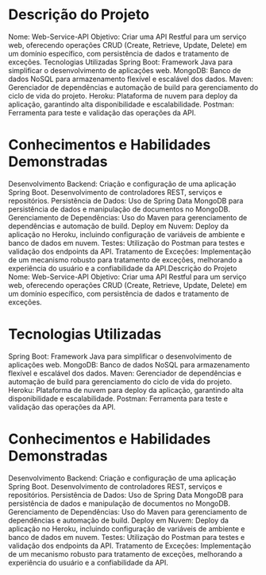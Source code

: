 # Descrição do Projeto
Nome: Web-Service-API
Objetivo: Criar uma API Restful para um serviço web, oferecendo operações CRUD (Create, Retrieve, Update, Delete) em um domínio específico, com persistência de dados e tratamento de exceções.
Tecnologias Utilizadas
Spring Boot: Framework Java para simplificar o desenvolvimento de aplicações web.
MongoDB: Banco de dados NoSQL para armazenamento flexível e escalável dos dados.
Maven: Gerenciador de dependências e automação de build para gerenciamento do ciclo de vida do projeto.
Heroku: Plataforma de nuvem para deploy da aplicação, garantindo alta disponibilidade e escalabilidade.
Postman: Ferramenta para teste e validação das operações da API.

# Conhecimentos e Habilidades Demonstradas
Desenvolvimento Backend:
Criação e configuração de uma aplicação Spring Boot.
Desenvolvimento de controladores REST, serviços e repositórios.
Persistência de Dados:
Uso de Spring Data MongoDB para persistência de dados e manipulação de documentos no MongoDB.
Gerenciamento de Dependências:
Uso do Maven para gerenciamento de dependências e automação de build.
Deploy em Nuvem:
Deploy da aplicação no Heroku, incluindo configuração de variáveis de ambiente e banco de dados em nuvem.
Testes:
Utilização do Postman para testes e validação dos endpoints da API.
Tratamento de Exceções:
Implementação de um mecanismo robusto para tratamento de exceções, melhorando a experiência do usuário e a confiabilidade da API.Descrição do Projeto
Nome: Web-Service-API
Objetivo: Criar uma API Restful para um serviço web, oferecendo operações CRUD (Create, Retrieve, Update, Delete) em um domínio específico, com persistência de dados e tratamento de exceções.

# Tecnologias Utilizadas
Spring Boot: Framework Java para simplificar o desenvolvimento de aplicações web.
MongoDB: Banco de dados NoSQL para armazenamento flexível e escalável dos dados.
Maven: Gerenciador de dependências e automação de build para gerenciamento do ciclo de vida do projeto.
Heroku: Plataforma de nuvem para deploy da aplicação, garantindo alta disponibilidade e escalabilidade.
Postman: Ferramenta para teste e validação das operações da API.

# Conhecimentos e Habilidades Demonstradas
Desenvolvimento Backend:
Criação e configuração de uma aplicação Spring Boot.
Desenvolvimento de controladores REST, serviços e repositórios.
Persistência de Dados:
Uso de Spring Data MongoDB para persistência de dados e manipulação de documentos no MongoDB.
Gerenciamento de Dependências:
Uso do Maven para gerenciamento de dependências e automação de build.
Deploy em Nuvem:
Deploy da aplicação no Heroku, incluindo configuração de variáveis de ambiente e banco de dados em nuvem.
Testes:
Utilização do Postman para testes e validação dos endpoints da API.
Tratamento de Exceções:
Implementação de um mecanismo robusto para tratamento de exceções, melhorando a experiência do usuário e a confiabilidade da API.
